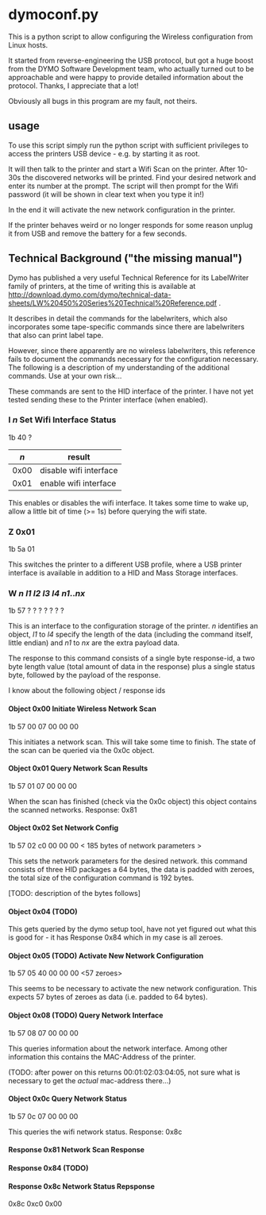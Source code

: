 # dymoconf.py

This is a python script to allow configuring the Wireless configuration
from Linux hosts.

It started from reverse-engineering the USB protocol, but got a huge
boost from the DYMO Software Development team, who actually turned out
to be approachable and were happy to provide detailed information about
the protocol. Thanks, I appreciate that a lot!

Obviously all bugs in this program are my fault, not theirs.



## usage

To use this script simply run the python script with sufficient
privileges to access the printers USB device - e.g. by starting it as
root.

It will then talk to the printer and start a Wifi Scan on the printer.
After 10-30s the discovered networks will be printed. Find your desired
network and enter its number at the prompt. The script will then prompt
for the Wifi password (it will be shown in clear text when you type it
in!)

In the end it will activate the new network configuration in the
printer.

If the printer behaves weird or no longer responds for some reason
unplug it from USB and remove the battery for a few seconds.



## Technical Background ("the missing manual")

Dymo has published a very useful Technical Reference for its LabelWriter
family of printers, at the time of writing this is available at
http://download.dymo.com/dymo/technical-data-sheets/LW%20450%20Series%20Technical%20Reference.pdf .

It describes in detail the commands for the labelwriters, which also
incorporates some tape-specific commands since there are labelwriters
that also can print label tape.

However, since there apparently are no wireless labelwriters, this
reference fails to document the commands necessary for the configuration
necessary. The following is a description of my understanding of the
additional commands. Use at your own risk...

These commands are sent to the HID interface of the printer. I have not
yet tested sending these to the Printer interface (when enabled).


### <esc> I _n_    Set Wifi Interface Status

1b 40 ?

 _n_ | result
-----|-------
0x00 | disable wifi interface
0x01 | enable wifi interface

This enables or disables the wifi interface. It takes some time to wake
up, allow a little bit of time (>= 1s) before querying the wifi state.


### <esc> Z 0x01

1b 5a 01

This switches the printer to a different USB profile, where a USB
printer interface is available in addition to a HID and Mass Storage
interfaces.


### <esc> W _n_ _l1_ _l2_ _l3_ _l4_ _n1_.._nx_

1b 57 ? ? ? ? ? ? ?

This is an interface to the configuration storage of the printer. _n_
identifies an object, _l1_ to _l4_ specify the length of the data
(including the command itself, little endian) and _n1_ to _nx_ are the
extra payload data.

The response to this command consists of a single byte response-id, a
two byte length value (total amount of data in the response) plus a
single status byte, followed by the payload of the response.

I know about the following object / response ids


#### Object 0x00   Initiate Wireless Network Scan

1b 57 00 07 00 00 00

This initiates a network scan. This will take some time to finish. The
state of the scan can be queried via the 0x0c object.


#### Object 0x01   Query Network Scan Results

1b 57 01 07 00 00 00

When the scan has finished (check via the 0x0c object) this object
contains the scanned networks. Response: 0x81


#### Object 0x02   Set Network Config

1b 57 02 c0 00 00 00 < 185 bytes of network parameters >

This sets the network parameters for the desired network. this command
consists of three HID packages a 64 bytes, the data is padded with
zeroes, the total size of the configuration command is 192 bytes.

[TODO: description of the bytes follows]


#### Object 0x04   (TODO)

This gets queried by the dymo setup tool, have not yet figured out what
this is good for - it has Response 0x84 which in my case is all zeroes.


#### Object 0x05   (TODO) Activate New Network Configuration

1b 57 05 40 00 00 00 <57 zeroes>

This seems to be necessary to activate the new network configuration.
This expects 57 bytes of zeroes as data (i.e. padded to 64 bytes).


#### Object 0x08   (TODO) Query Network Interface

1b 57 08 07 00 00 00

This queries information about the network interface. Among other
information this contains the MAC-Address of the printer.

(TODO: after power on this returns 00:01:02:03:04:05, not sure what is
necessary to get the *actual* mac-address there...)


#### Object 0x0c   Query Network Status

1b 57 0c 07 00 00 00

This queries the wifi network status. Response: 0x8c




#### Response 0x81    Network Scan Response

#### Response 0x84    (TODO)

#### Response 0x8c    Network Status Repsponse

0x8c 0xc0 0x00 <status> <network status>

